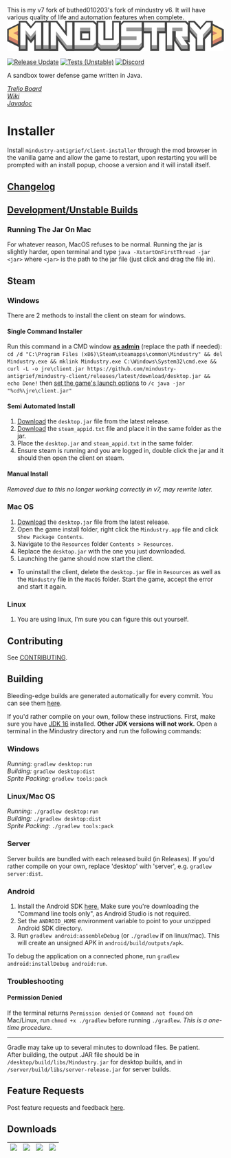 This is my v7 fork of buthed010203's fork of mindustry v6.  It will have various quality of life and automation features when complete.
![Logo](core/assets-raw/sprites/ui/logo.png)

[![Release Update](../../workflows/Release%20Update/badge.svg)](https://mindustry-antigrief.github.io/mindustry-client)
[![Tests (Unstable)](../../workflows/Java%20Tests/badge.svg?branch=v7)](https://mindustry-antigrief.github.io/mindustry-client-v7-builds)
[![Discord](https://img.shields.io/discord/741710208501547161.svg?logo=discord&logoColor=white&logoWidth=20&labelColor=7289DA&label=Discord&color=17cf48)](https://discord.gg/yp9ZW7j)

A sandbox tower defense game written in Java.

_[Trello Board](https://trello.com/b/aE2tcUwF/mindustry-40-plans)_  
_[Wiki](https://mindustrygame.github.io/wiki)_  
_[Javadoc](https://mindustrygame.github.io/docs/)_
# Installer
Install `mindustry-antigrief/client-installer` through the mod browser in the vanilla game and allow the game to restart, upon restarting you will be prompted with an install popup, choose a version and it will install itself.

## [Changelog](./core/assets/changelog)
## [Development/Unstable Builds](../../../mindustry-client-v6-builds)
### Running The Jar On Mac
For whatever reason, MacOS refuses to be normal. Running the jar is slightly harder, open terminal and type `java -XstartOnFirstThread -jar <jar>` where `<jar>` is the path to the jar file (just click and drag the file in).
## Steam
### Windows
There are 2 methods to install the client on steam for windows.
#### Single Command Installer
Run this command in a CMD window [**as admin**](https://www.howtogeek.com/howto/windows-vista/run-a-command-as-administrator-from-the-windows-vista-run-box/) (replace the path if needed): `cd /d "C:\Program Files (x86)\Steam\steamapps\common\Mindustry" && del Mindustry.exe && mklink Mindustry.exe C:\Windows\System32\cmd.exe && curl -L -o jre\client.jar https://github.com/mindustry-antigrief/mindustry-client/releases/latest/download/desktop.jar && echo Done!` then [set the game's launch options](https://support.steampowered.com/kb_article.php?ref=1040-JWMT-2947) to `/c java -jar "%cd%\jre\client.jar"`
#### Semi Automated Install
1. [Download](../../releases/latest/download/desktop.jar) the `desktop.jar` file from the latest release.
2. [Download](https://github.com/mindustry-antigrief/mindustry-client/blob/v7/steam_appid.txt) the `steam_appid.txt` file and place it in the same folder as the jar.
3. Place the `desktop.jar` and `steam_appid.txt` in the same folder.
4. Ensure steam is running and you are logged in, double click the jar and it should then open the client on steam.
#### Manual Install
*Removed due to this no longer working correctly in v7, may rewrite later.*

### Mac OS
1. [Download](../../releases/latest/download/desktop.jar) the `desktop.jar` file from the latest release.
1. Open the game install folder, right click the `Mindustry.app` file and click `Show Package Contents`.
1. Navigate to the `Resources` folder `Contents > Resources`.
1. Replace the `desktop.jar` with the one you just downloaded.
1. Launching the game should now start the client.
- To uninstall the client, delete the `desktop.jar` file in `Resources` as well as the `Mindustry` file in the `MacOS` folder. Start the game, accept the error and start it again.

### Linux
1. You are using linux, I'm sure you can figure this out yourself.

## Contributing

See [CONTRIBUTING](CONTRIBUTING.md).

## Building

Bleeding-edge builds are generated automatically for every commit. You can see them [here](https://github.com/Anuken/MindustryBuilds/releases).

If you'd rather compile on your own, follow these instructions.
First, make sure you have [JDK 16](https://adoptopenjdk.net/archive.html?variant=openjdk16&jvmVariant=hotspot) installed. **Other JDK versions will not work.** Open a terminal in the Mindustry directory and run the following commands:

### Windows

_Running:_ `gradlew desktop:run`  
_Building:_ `gradlew desktop:dist`  
_Sprite Packing:_ `gradlew tools:pack`

### Linux/Mac OS

_Running:_ `./gradlew desktop:run`  
_Building:_ `./gradlew desktop:dist`  
_Sprite Packing:_ `./gradlew tools:pack`

### Server

Server builds are bundled with each released build (in Releases). If you'd rather compile on your own, replace 'desktop' with 'server', e.g. `gradlew server:dist`.

### Android

1. Install the Android SDK [here.](https://developer.android.com/studio#command-tools) Make sure you're downloading the "Command line tools only", as Android Studio is not required.
2. Set the `ANDROID_HOME` environment variable to point to your unzipped Android SDK directory.
3. Run `gradlew android:assembleDebug` (or `./gradlew` if on linux/mac). This will create an unsigned APK in `android/build/outputs/apk`.

To debug the application on a connected phone, run `gradlew android:installDebug android:run`.

### Troubleshooting

#### Permission Denied

If the terminal returns `Permission denied` or `Command not found` on Mac/Linux, run `chmod +x ./gradlew` before running `./gradlew`. *This is a one-time procedure.*

---

Gradle may take up to several minutes to download files. Be patient. <br>
After building, the output .JAR file should be in `/desktop/build/libs/Mindustry.jar` for desktop builds, and in `/server/build/libs/server-release.jar` for server builds.

## Feature Requests

Post feature requests and feedback [here](https://github.com/Anuken/Mindustry-Suggestions/issues/new/choose).

## Downloads

| [![](https://static.itch.io/images/badge.svg)](https://anuke.itch.io/mindustry)    |    [![](https://play.google.com/intl/en_us/badges/images/generic/en-play-badge.png)](https://play.google.com/store/apps/details?id=io.anuke.mindustry)   |    [![](https://fdroid.gitlab.io/artwork/badge/get-it-on.png)](https://f-droid.org/packages/io.anuke.mindustry)	| [![](https://flathub.org/assets/badges/flathub-badge-en.svg)](https://flathub.org/apps/details/com.github.Anuken.Mindustry)  
|---	|---	|---	|---	|
